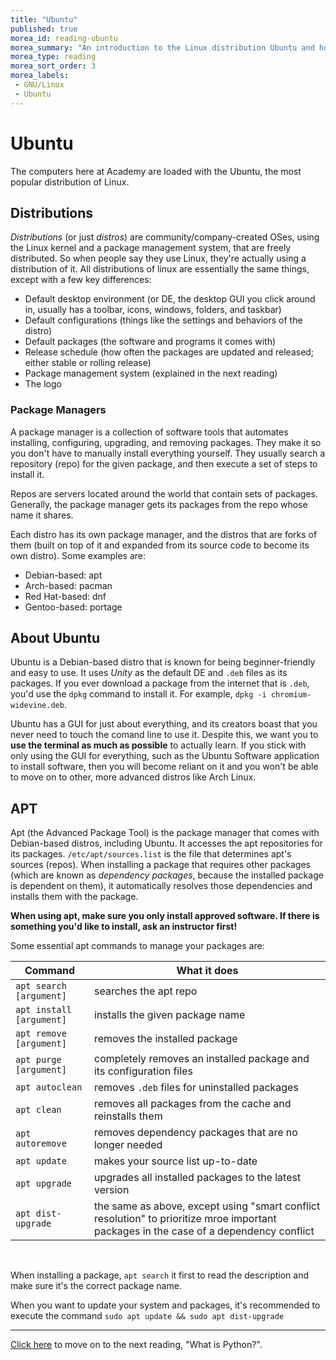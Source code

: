 ```yaml
---
title: "Ubuntu"
published: true
morea_id: reading-ubuntu
morea_summary: "An introduction to the Linux distribution Ubuntu and how to install packages"
morea_type: reading
morea_sort_order: 3
morea_labels:
 - GNU/Linux
 - Ubuntu
---
```


# Ubuntu

The computers here at Academy are loaded with the Ubuntu, the most popular distribution of Linux.

## Distributions

_Distributions_ (or just _distros_) are community/company-created OSes, using the Linux kernel and a package management system, that are freely distributed. So when people say they use Linux, they're actually using a distribution of it. All distributions of linux are essentially the same things, except with a few key differences:

- Default desktop environment (or DE, the desktop GUI you click around in, usually has a toolbar, icons, windows, folders, and taskbar)
- Default configurations (things like the settings and behaviors of the distro)
- Default packages (the software and programs it comes with)
- Release schedule (how often the packages are updated and released; either stable or rolling release)
- Package management system (explained in the next reading)
- The logo

### Package Managers

A package manager is a collection of software tools that automates installing, configuring, upgrading, and removing packages. They make it so you don't have to manually install everything yourself. They usually search a repository (repo) for the given package, and then execute a set of steps to install it.

Repos are servers located around the world that contain sets of packages. Generally, the package manager gets its packages from the repo whose name it shares.

Each distro has its own package manager, and the distros that are forks of them (built on top of it and expanded from its source code to become its own distro). Some examples are:
 - Debian-based: apt
 - Arch-based: pacman
 - Red Hat-based: dnf
 - Gentoo-based: portage

## About Ubuntu

Ubuntu is a Debian-based distro that is known for being beginner-friendly and easy to use.  It uses _Unity_ as the default DE and `.deb` files as its packages. If you ever download a package from the internet that is `.deb`, you'd use the `dpkg` command to install it. For example, `dpkg -i chromium-widevine.deb`.

Ubuntu has a GUI for just about everything, and its creators boast that you never need to touch the comand line to use it. Despite this, we want you to **use the terminal as much as possible** to actually learn. If you stick with only using the GUI for everything, such as the Ubuntu Software application to install software, then you will become reliant on it and you won't be able to move on to other, more advanced distros like Arch Linux.

## APT

Apt (the Advanced Package Tool) is the package manager that comes with Debian-based distros, including Ubuntu. It accesses the apt repositories for its packages. `/etc/apt/sources.list` is the file that determines apt's sources (repos). When installing a package that requires other packages (which are known as _dependency packages_, because the installed package is dependent on them), it automatically resolves those dependencies and installs them with the package.

**When using apt, make sure you only install approved software. If there is something you'd like to install, ask an instructor first!**

Some essential apt commands to manage your packages are:

Command | What it does
------- | ------------
`apt search [argument]` | searches the apt repo
`apt install [argument]` | installs the given package name
`apt remove [argument]` | removes the installed package
`apt purge [argument]` | completely removes an installed package and its configuration files
`apt autoclean` | removes `.deb` files for uninstalled packages
`apt clean` | removes all packages from the cache and reinstalls them
`apt autoremove` | removes dependency packages that are no longer needed
`apt update` | makes your source list up-to-date
`apt upgrade` | upgrades all installed packages to the latest version
`apt dist-upgrade` | the same as above, except using "smart conflict resolution" to prioritize mroe important packages in the case of a dependency conflict

<br>

When installing a package, `apt search` it first to read the description and make sure it's the correct package name.

When you want to update your system and packages, it's recommended to execute the command `sudo apt update && sudo apt dist-upgrade`

---

[Click here](https://junior-devleague.github.io/JDLA-GNU-Linux-and-Python/morea/1_Course_Introduction/reading-what-is-python.html) to move on to the next reading, "What is Python?".

<br>
